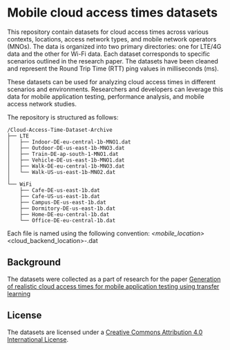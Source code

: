 # Mobile cloud access times datasets

This repository contain datasets for cloud access times across various contexts, locations, access network types, and mobile network operators (MNOs). The data is organized into two primary directories: one for LTE/4G data and the other for Wi-Fi data. Each dataset corresponds to specific scenarios outlined in the research paper. The datasets have been cleaned and represent the Round Trip Time (RTT) ping values in milliseconds (ms).

These datasets can be used for analyzing cloud access times in different scenarios and environments. Researchers and developers can leverage this data for mobile application testing, performance analysis, and mobile access network studies.

The repository is structured as follows:

```
/Cloud-Access-Time-Dataset-Archive
├── LTE
│   ├── Indoor-DE-eu-central-1b-MNO1.dat
│   ├── Outdoor-DE-us-east-1b-MNO3.dat
│   ├── Train-DE-ap-south-1-MNO1.dat
│   ├── Vehicle-DE-us-east-1b-MNO1.dat  
│   ├── Walk-DE-eu-central-1b-MNO3.dat
│   └── Walk-US-us-east-1b-MNO2.dat
│
└── WiFi
    ├── Cafe-DE-us-east-1b.dat
    ├── Cafe-US-us-east-1b.dat
    ├── Campus-DE-us-east-1b.dat
    ├── Dormitory-DE-us-east-1b.dat
    ├── Home-DE-eu-central-1b.dat
    └── Office-DE-eu-central-1b.dat
```

Each file is named using the following convention: <scenario>_<mobile_location>_<cloud_backend_location>-<MNO>.dat


## Background
The datasets were collected as a part of research for the paper [Generation of realistic cloud access times for mobile application testing using transfer learning](https://www.sciencedirect.com/science/article/abs/pii/S0140366421001067)

## License
The datasets are licensed under a [Creative Commons Attribution 4.0 International License](https://creativecommons.org/licenses/by/4.0/).


